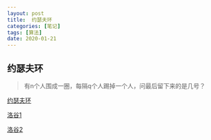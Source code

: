 ```yaml
---
layout: post
title:  约瑟夫环
categories: [笔记]
tags: [算法]
date: 2020-01-21
---
```

## 约瑟夫环
>有n个人围成一圈，每隔q个人踢掉一个人，问最后留下来的是几号？

[约瑟夫环](https://www.zhihu.com/question/358255792/answer/974983270)

[洛谷1](https://www.luogu.com.cn/problem/P1996)

[洛谷2](https://www.luogu.com.cn/problem/P1145)